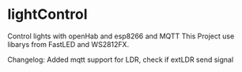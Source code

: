 # lightControl
Control lights with openHab and esp8266 and MQTT
This Project use libarys from FastLED and WS2812FX.

Changelog:
Added mqtt support for LDR, check if extLDR send signal
